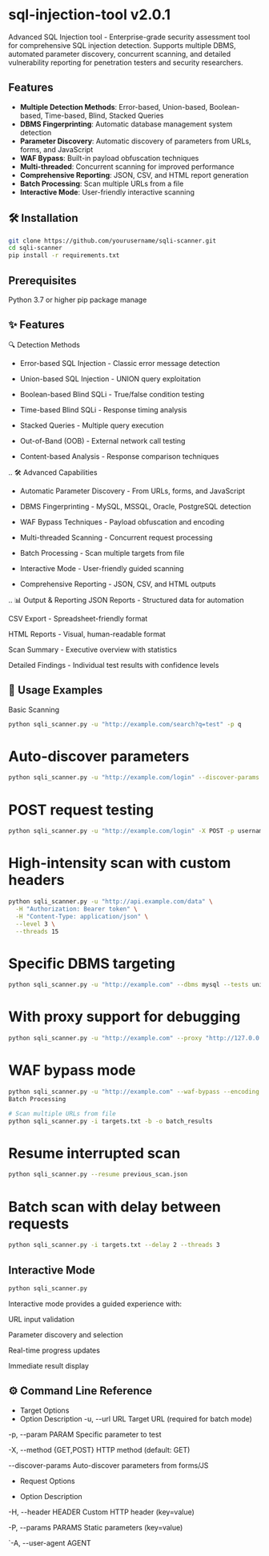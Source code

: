 # sql-injection-tool v2.0.1
Advanced SQL Injection tool - Enterprise-grade security assessment tool for comprehensive SQL injection detection. Supports multiple DBMS, automated parameter discovery, concurrent scanning, and detailed vulnerability reporting for penetration testers and security researchers.

## Features

- **Multiple Detection Methods**: Error-based, Union-based, Boolean-based, Time-based, Blind, Stacked Queries
- **DBMS Fingerprinting**: Automatic database management system detection
- **Parameter Discovery**: Automatic discovery of parameters from URLs, forms, and JavaScript
- **WAF Bypass**: Built-in payload obfuscation techniques
- **Multi-threaded**: Concurrent scanning for improved performance
- **Comprehensive Reporting**: JSON, CSV, and HTML report generation
- **Batch Processing**: Scan multiple URLs from a file
- **Interactive Mode**: User-friendly interactive scanning

## 🛠️ Installation
```bash
git clone https://github.com/yourusername/sqli-scanner.git
cd sqli-scanner
pip install -r requirements.txt
```
## Prerequisites
Python 3.7 or higher
pip package manage

## ✨ Features
🔍 Detection Methods
- Error-based SQL Injection - Classic error message detection

- Union-based SQL Injection - UNION query exploitation

- Boolean-based Blind SQLi - True/false condition testing

- Time-based Blind SQLi - Response timing analysis

- Stacked Queries - Multiple query execution

- Out-of-Band (OOB) - External network call testing

- Content-based Analysis - Response comparison techniques

.. 🛠️ Advanced Capabilities

- Automatic Parameter Discovery - From URLs, forms, and JavaScript

- DBMS Fingerprinting - MySQL, MSSQL, Oracle, PostgreSQL detection

- WAF Bypass Techniques - Payload obfuscation and encoding

- Multi-threaded Scanning - Concurrent request processing

- Batch Processing - Scan multiple targets from file

- Interactive Mode - User-friendly guided scanning

- Comprehensive Reporting - JSON, CSV, and HTML outputs

.. 📊 Output & Reporting
JSON Reports - Structured data for automation

CSV Export - Spreadsheet-friendly format

HTML Reports - Visual, human-readable format

Scan Summary - Executive overview with statistics

Detailed Findings - Individual test results with confidence levels

## 📖 Usage Examples
Basic Scanning
```bash
python sqli_scanner.py -u "http://example.com/search?q=test" -p q
```
# Auto-discover parameters
```bash
python sqli_scanner.py -u "http://example.com/login" --discover-params
```
# POST request testing
```bash
python sqli_scanner.py -u "http://example.com/login" -X POST -p username
```

# High-intensity scan with custom headers
```bash
python sqli_scanner.py -u "http://api.example.com/data" \
  -H "Authorization: Bearer token" \
  -H "Content-Type: application/json" \
  --level 3 \
  --threads 15
```
# Specific DBMS targeting
```bash
python sqli_scanner.py -u "http://example.com" --dbms mysql --tests union,boolean
```
# With proxy support for debugging
```bash
python sqli_scanner.py -u "http://example.com" --proxy "http://127.0.0.1:8080"
```
# WAF bypass mode
```bash
python sqli_scanner.py -u "http://example.com" --waf-bypass --encoding double-url
Batch Processing
```
```bash
# Scan multiple URLs from file
python sqli_scanner.py -i targets.txt -b -o batch_results
```
# Resume interrupted scan
```bash
python sqli_scanner.py --resume previous_scan.json
```
# Batch scan with delay between requests
```bash
python sqli_scanner.py -i targets.txt --delay 2 --threads 3
```
## Interactive Mode
```bash
python sqli_scanner.py
```
Interactive mode provides a guided experience with:

URL input validation

Parameter discovery and selection

Real-time progress updates

Immediate result display

## ⚙️ Command Line Reference
- Target Options
- Option	Description
-u, --url URL	Target URL (required for batch mode)

-p, --param PARAM	Specific parameter to test

-X, --method {GET,POST}	HTTP method (default: GET)

--discover-params	Auto-discover parameters from forms/JS

- Request Options

- Option	Description

-H, --header HEADER	Custom HTTP header (key=value)

-P, --params PARAMS	Static parameters (key=value)

`-A, --user-agent AGENT	

